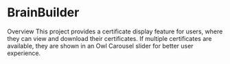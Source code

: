 # BrainBuilder
Overview
This project provides a certificate display feature for users, where they can view and download their certificates. If multiple certificates are available, they are shown in an Owl Carousel slider for better user experience.
